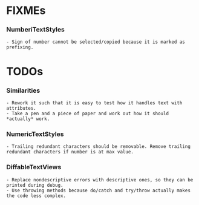 # FIXMEs

### NumberiTextStyles
    - Sign of number cannot be selected/copied because it is marked as prefixing.

# TODOs

### Similarities
    - Rework it such that it is easy to test how it handles text with attributes.
    - Take a pen and a piece of paper and work out how it should *actually* work.

### NumericTextStyles
    - Trailing redundant characters should be removable. Remove trailing redundant characters if number is at max value.

### DiffableTextViews
    - Replace nondescriptive errors with descriptive ones, so they can be printed during debug.
    - Use throwing methods because do/catch and try/throw actually makes the code less complex.
